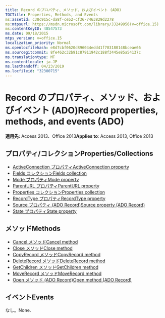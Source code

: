 ```yaml
---
title: Record のプロパティ、メソッド、およびイベント (ADO)
TOCTitle: Properties, Methods, and Events
ms:assetid: c38c915c-da8f-ce52-cf36-7463829d2278
ms:mtpsurl: https://msdn.microsoft.com/library/JJ249956(v=office.15)
ms:contentKeyID: 48547573
ms.date: 09/18/2015
mtps_version: v=office.15
localization_priority: Normal
ms.openlocfilehash: e8d7cbf0620d896044edd41f783180148bceae66
ms.sourcegitcommit: 8fe462c32b91c87911942c188f3445e85a54137c
ms.translationtype: MT
ms.contentlocale: ja-JP
ms.lasthandoff: 04/23/2019
ms.locfileid: "32300715"
---
```

# <a name="record-properties-methods-and-events-ado"></a><span data-ttu-id="71345-102">Record のプロパティ、メソッド、およびイベント (ADO)</span><span class="sxs-lookup"><span data-stu-id="71345-102">Record properties, methods, and events (ADO)</span></span>

<span data-ttu-id="71345-103">**適用先:** Access 2013、Office 2013</span><span class="sxs-lookup"><span data-stu-id="71345-103">**Applies to**: Access 2013, Office 2013</span></span>

## <a name="propertiescollections"></a><span data-ttu-id="71345-104">プロパティ/コレクション</span><span class="sxs-lookup"><span data-stu-id="71345-104">Properties/Collections</span></span>

- [<span data-ttu-id="71345-105">ActiveConnection プロパティ</span><span class="sxs-lookup"><span data-stu-id="71345-105">ActiveConnection property</span></span>](activeconnection-property-ado.md)
- [<span data-ttu-id="71345-106">Fields コレクション</span><span class="sxs-lookup"><span data-stu-id="71345-106">Fields collection</span></span>](fields-collection-ado.md)
- [<span data-ttu-id="71345-107">Mode プロパティ</span><span class="sxs-lookup"><span data-stu-id="71345-107">Mode property</span></span>](mode-property-ado.md)
- [<span data-ttu-id="71345-108">ParentURL プロパティ</span><span class="sxs-lookup"><span data-stu-id="71345-108">ParentURL property</span></span>](parenturl-property-ado.md)
- [<span data-ttu-id="71345-109">Properties コレクション</span><span class="sxs-lookup"><span data-stu-id="71345-109">Properties collection</span></span>](properties-collection-ado.md)
- [<span data-ttu-id="71345-110">RecordType プロパティ</span><span class="sxs-lookup"><span data-stu-id="71345-110">RecordType property</span></span>](recordtype-property-ado.md)
- [<span data-ttu-id="71345-111">Source プロパティ (ADO Record)</span><span class="sxs-lookup"><span data-stu-id="71345-111">Source property (ADO Record)</span></span>](source-property-ado-record.md)
- [<span data-ttu-id="71345-112">State プロパティ</span><span class="sxs-lookup"><span data-stu-id="71345-112">State property</span></span>](state-property-ado.md)


## <a name="methods"></a><span data-ttu-id="71345-113">メソッド</span><span class="sxs-lookup"><span data-stu-id="71345-113">Methods</span></span>

- [<span data-ttu-id="71345-114">Cancel メソッド</span><span class="sxs-lookup"><span data-stu-id="71345-114">Cancel method</span></span>](cancel-method-ado.md)
- [<span data-ttu-id="71345-115">Close メソッド</span><span class="sxs-lookup"><span data-stu-id="71345-115">Close method</span></span>](close-method-ado.md)
- [<span data-ttu-id="71345-116">CopyRecord メソッド</span><span class="sxs-lookup"><span data-stu-id="71345-116">CopyRecord method</span></span>](copyrecord-method-ado.md)
- [<span data-ttu-id="71345-117">DeleteRecord メソッド</span><span class="sxs-lookup"><span data-stu-id="71345-117">DeleteRecord method</span></span>](deleterecord-method-ado.md)
- [<span data-ttu-id="71345-118">GetChildren メソッド</span><span class="sxs-lookup"><span data-stu-id="71345-118">GetChildren method</span></span>](getchildren-method-ado.md)
- [<span data-ttu-id="71345-119">MoveRecord メソッド</span><span class="sxs-lookup"><span data-stu-id="71345-119">MoveRecord method</span></span>](moverecord-method-ado.md)
- [<span data-ttu-id="71345-120">Open メソッド (ADO Record)</span><span class="sxs-lookup"><span data-stu-id="71345-120">Open method (ADO Record)</span></span>](open-method-ado-record.md)

## <a name="events"></a><span data-ttu-id="71345-121">イベント</span><span class="sxs-lookup"><span data-stu-id="71345-121">Events</span></span>

<span data-ttu-id="71345-122">なし。</span><span class="sxs-lookup"><span data-stu-id="71345-122">None.</span></span>

